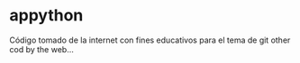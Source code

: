 # appython
Código tomado de la internet con fines educativos para el tema de git
other cod by the web... 
